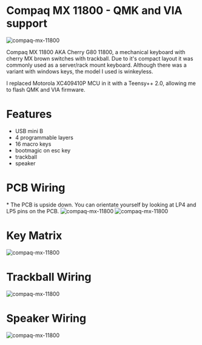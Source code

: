 # Compaq MX 11800 - QMK and VIA support
![compaq-mx-11800](https://github.com/vuckale/compaq-mx-11800-qmk-via/blob/main/overview.png?raw=true)

Compaq MX 11800 AKA Cherry G80 11800, a mechanical keyboard with cherry MX brown switches with trackball. Due to it's compact layout it was commonly used as a server/rack mount keyboard. Although there was a variant with windows keys, the model I used is winkeyless.

I replaced Motorola XC409410P MCU in it with a Teensy++ 2.0, allowing me to flash QMK and VIA firmware.

# Features

* USB mini B
* 4 programmable layers
* 16 macro keys
* bootmagic on esc key
* trackball
* speaker

# PCB Wiring
&ast; The PCB is upside down. You can orientate yourself by looking at LP4 and LP5 pins on the PCB.
![compaq-mx-11800](https://github.com/vuckale/compaq-mx-11800-qmk-via/blob/main/docs/col-row-wiring.png?raw=true)
![compaq-mx-11800](https://github.com/vuckale/compaq-mx-11800-qmk-via/blob/main/docs/wiring-photo.png?raw=true)

# Key Matrix
![compaq-mx-11800](https://github.com/vuckale/compaq-mx-11800-qmk-via/blob/main/docs/matrix.png?raw=true)

# Trackball Wiring
![compaq-mx-11800](https://github.com/vuckale/compaq-mx-11800-qmk-via/blob/main/docs/trackball-wiring.png?raw=true)

# Speaker Wiring 
![compaq-mx-11800](https://github.com/vuckale/compaq-mx-11800-qmk-via/blob/main/docs/speaker-wiring.png?raw=true)


<!-- * Keyboard Maintainer: [vuckale](https://github.com/yourusername)
Hardware Supported: *The PCBs, controllers supported*
Hardware Availability: *Links to where you can find this hardware*

Make example for this keyboard (after setting up your build environment):

    make compaq-mx-11800:default

Flashing example for this keyboard:i

    make compaq-mx-11800:default:flash

or for VIA support:
    
    make compaq-mx-11800:via:flash -->

<!--See the [build environment setup](https://docs.qmk.fm/#/getting_started_build_tools) and the [make instructions](https://docs.qmk.fm/#/getting_started_make_guide) for more information. Brand new to QMK? Start with our [Complete Newbs Guide](https://docs.qmk.fm/#/newbs).-->
